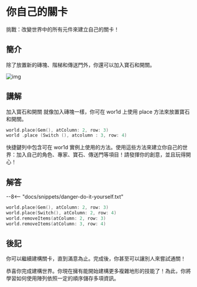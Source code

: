 # 你自己的關卡

挑戰：改變世界中的所有元件來建立自己的關卡！

## 簡介

除了放置新的磚塊、階梯和傳送門外，你還可以加入寶石和開關。

![img](https://imagedelivery.net/cdkaXPuFls5qlrh3GM4hfA/98562a15-42b7-433c-a767-d15735603000/public)

## 講解

加入寳石和開關
就像加入磚塊一樣，你可在 wor1d 上使用 place 方法來放置寶石和開關。

```swift linenums="1"
world.place(Gem(), atColumn: 2, row: 3)
world .place (Switch (), atcolumn : 3, row: 4)
```

快捷鍵列中包含可在 wor1d 實例上使用的方法。使用這些方法來建立你自己的世界：加入自己的角色、專家、寶石、傳送門等項目！請發揮你的創意，並且玩得開心！

## 解答

--8<-- "docs/snippets/danger-do-it-yourself.txt"

```swift linenums="1"
world.place(Gem(), atColumn: 2, row: 3)
world.place(Switch(), atColumn: 2, row: 4)
world.removeItems(atColumn: 2, row: 3)
world.removeItems(atColumn: 3, row: 4)
```

## 後記

你可以繼續建構關卡，直到滿意為止。完成後，你甚至可以讓別人來嘗試通關！

恭喜你完成建構世界。你現在擁有能開始建構更多複雜地形的技能了！為此，你將學習如何使用陣列依照一定的順序儲存多項資訊。
